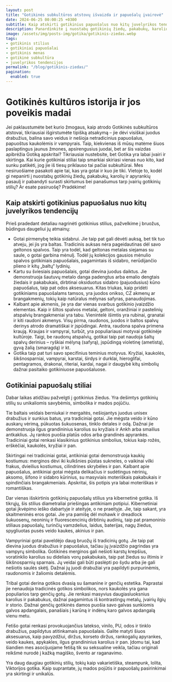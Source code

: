 ```yaml
---
layout: post
title: "Gotikinės subkultūros atstovų išvaizda ir papuošalų įvairovė"
date: 2024-06-25 00:00:25 +0300
subtitle: Kaip atskirti gotikinius papuošalus nuo kitų juvelyrikos tendencijų
description: Panardinkite į nuostabų gotikinių žiedų, pakabukų, karolių ir apyrankių pasaulį, atraskite skirtumus ir panašumus tarp įvairių gotikinių stilių bei sužinokite, kaip atskirti gotikinius papuošalus nuo kitų juvelyrikos tendencijų.
image: /assets/img/posts-img/gotika/gotikinis-ziedas.webp
tags:
- gotikinis stilius
- gotikiniai papuošalai
- gotikinis menas
- gotikinė subkultūra
- juvelyrikos tendencijos
permalink: "/blog/gotikinis-ziedas/"
pagination:
  enabled: true
---
```


<h1>Gotikinės kultūros istorija ir jos poveikis madai</h1>

<p>Jei paklaustumėte bet kurio žmogaus, kaip atrodo Gotikinės subkultūros atstovai, tikriausiai išgirstumėte tipišką atsakymą – jie dėvi visiškai juodus drabužius, balina savo veidus ir nešioja netradicinius papuošalus, papuoštus kaukolėmis ir vampyrais. Taip, kiekvienas iš mūsų matėme šiuos paslaptingus jaunus žmones, apsirengusius juodai, bet ar šis vaizdas apibrėžia Gotiką apskritai? Tikriausiai nustebsite, bet Gotika yra labai įvairi ir skirtinga. Kai kurie gotikiniai stiliai taip smarkiai skiriasi vienas nuo kito, kad sunku patikėti, jog jie iš tiesų priklauso tai pačiai subkultūrai. Mes nesiruošiame pasakoti apie tai, kas yra gotai ir kuo jie tiki. Vietoje to, kodėl gi nepanirti į nuostabų gotikinių žiedų, pakabukų, karolių ir apyrankių pasaulį ir pabandyti surasti skirtumus bei panašumus tarp įvairių gotikinių stilių? Ar esate pasiruošę? Pradėkime!</p>

<h2>Kaip atskirti gotikinius papuošalus nuo kitų juvelyrikos tendencijų</h2>

<p>Prieš pradedant detaliau nagrinėti gotikinius stilius, pažvelkime į bruožus, būdingus daugeliui jų atmainų:</p>

<ul>
    <li>Gotai pirmenybę teikia sidabrui. Jie taip pat gali dėvėti auksą, bet tik tuo atveju, jei jis yra baltas. Tradicinis auksas nėra pageidautinas dėl savo geltonos spalvos. Taip yra todėl, kad geltonas metalas siejamas su saule, o gotai garbina mėnulį. Todėl jų kolekcijos gausios mėnulio spalvos gotikiniais papuošalais, pagamintais iš sidabro, nerūdijančio plieno ir kitų „baltų“ lydinių.</li>
    <li>Kartu su šviesiais papuošalais, gotai dievina juodus daiktus. Jie demonstruoja šautuvų metalo danga padengtus arba emalio dengtais žiedais ir pakabukais, dirbtinai oksiduotus sidabro (pajuodusius) kūno papuošalus, taip pat odos aksesuarus. Kitas triukas, kaip pridėti gotikiniams papuošalams tamsos, yra juodos onikso, CZ akmenų ar brangakmenių, tokių kaip natūralus mėlynas safyras, panaudojimas.</li>
    <li>Kalbant apie akmenis, jie yra dar vienas svarbus gotikinio įvaizdžio elementas. Kaip ir šiltos spalvos metalai, geltoni, oranžiniai ir pastelinių atspalvių brangakmeniai yra tabu. Vienintelė išimtis yra rubinai, granatai ir kiti raudoni akmenys. Visų pirma, raudonos, juodos ir baltos spalvų derinys atrodo dramatiškai ir įspūdingai. Antra, raudona spalva primena kraują. Kraujas ir vampyrai, turbūt, yra populiariausi motyvai gotikinėje kultūroje. Taigi, be raudonų atspalvių, gotikai taip pat naudoja šaltų spalvų derinius – ryškiai mėlyną (safyrą), įspūdingą violetinę (ametistą), gyvą žalią (smaragdą) ir kt.</li>
    <li>Gotika taip pat turi savo specifinius teminius motyvus. Kryžiai, kaukolės, šikšnosparniai, vampyrai, karstai, širdys ir durklai, hieroglifai, pentagramos, drakonai, riteriai, kardai, nagai ir daugybė kitų simbolių dažnai pasitaiko gotikiniuose papuošaluose.</li>
</ul>

<h2>Gotikiniai papuošalų stiliai</h2>

<p>Dabar laikas atidžiau pažvelgti į gotikinius žiedus. Yra dešimtys gotikinių stilių su unikaliomis savybėmis, simbolika ir mados pojūčiu.</p>

<p>Tie baltais veidais berniukai ir mergaitės, nešiojantys juodus unisex drabužius ir sunkius batus, yra tradiciniai gotai. Jie mėgsta veido ir kūno auskarų vėrimą, pūkuotas šukuosenas, tinklo detales ir odą. Dažnai jie demonstruoja ilgus grandininius karolius su kryžiais ir Ankh arba smailius antkaklius. Jų rankos puošia platūs odos arba grandinės apyrankės. Tradiciniai gotai renkasi klasikinius gotikinius simbolius, tokius kaip rožės, erškėčiai, kaukolės, kryžiai ir pan.</p>

<p>Skirtingai nei tradiciniai gotai, antikiniai gotai demonstruoja kaukių kostiumus: merginos dėvi iki kulkšnies pūstas sukneles, o vaikinai vilki frakus, dvieilius kostiumus, cilindrines skrybėles ir pan. Kalbant apie papuošalus, antikiniai gotai mėgsta delikačius ir sudėtingus nėrinių, aksomo, šifono ir sidabro kūrinius, su masyviais moteriškais pakabukais ir spindinčiais brangakmeniais. Apskritai, šis potipis yra labai moteriškas ir romantiškas.</p>

<p>Dar vienas išskirtinis gotikinių papuošalų stilius yra kibernetinė gotika. Iš tikrųjų, šis stilius diametraliai priešingas antikiniam potipiui. Kibernetiniai gotai įkvėpimo ieško dabartyje ir ateityje, o ne praeityje. Jie, taip sakant, yra skaitmeninės eros gotai. Jie yra pamišę dėl mohawk ir dreadlock šukuosenų, neoninių ir fluorescencinių dirbtinių audinių, taip pat pramoninio stiliaus papuošalų, turinčių vamzdelius, laidus, baterijas, nagų žiedus, spygliuotas pusės veido kaukes, akinius ir pan.</p>

<p>Vampyriniai gotai paveldėjo daug bruožų iš tradicinių gotų. Jie taip pat dievina juodus drabužius ir papuošalus, tačiau jų įvaizdžio pagrindas yra vampyrų simbolika. Gotikinės merginos gali nešioti karstų krepšius, voratinklio karolius su dideliais vorų pakabukais, taip pat žiedus su iltimis ir šikšnosparnių sparnais. Jų veidai gali būti paslėpti po šydu arba jie gali nešiotis saulės skėtį. Dažnai jų juodi drabužiai yra papildyti purpurinėmis, raudonomis ir žaliomis detalėmis.</p>

<p>Tribal gotai derina gotikos dvasią su šamanine ir genčių estetika. Paprastai jie nenaudoja tradicinės gotikos simbolikos, nors kaukolės yra gana populiarios tarp genčių gotų. Jie renkasi masyvius daugiasluoksnius karolius ir pakabukus, dažnai pagamintus iš kontrastingų metalų, įvairių ilgių ir storio. Dažnai genčių gotikinės damos puošia savo galvas sunkiomis galvos apdangalais, panašiais į karūną ir indėnų karo galvos apdangalą vienu metu.</p>

<p>Fetišo gotai renkasi provokuojančius latekso, vinilo, PU, odos ir tinklo drabužius, papildytus atitinkamais papuošalais. Galite matyti šiuos aksesuarus, kaip pavyzdžiui, diržus, korseto diržus, rankogalių apyrankes, veido kaukes, apykakles, ilgus grandininius karolius ir pan. Įdomu tai, kad šiandien mes asocijuojame fetišą tik su seksualine veikla, tačiau originali reikšmė nurodė į kažką magiško, švento ar raganavimo.</p>

<p>Yra daug daugiau gotikinių stilių, tokių kaip vakarietiška, steampunk, lolita, Viktorijos gotika. Kaip suprantate, jų mados pojūtis ir papuošalų pasirinkimai yra skirtingi ir unikalūs.</p>
